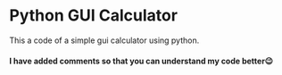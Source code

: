 # Python GUI Calculator
This a code of a simple gui calculator using python.
<h4> I have added comments so that you can understand my code better😉<h4>

